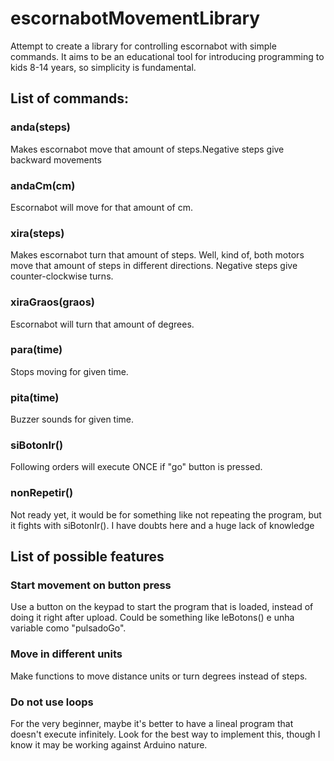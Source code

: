 # escornabotMovementLibrary
Attempt to create a library for controlling escornabot with simple commands. It aims to be an educational tool for introducing programming to kids 8-14 years, so simplicity is fundamental.
## List of commands:
### anda(steps)
Makes escornabot move that amount of steps.Negative steps give backward movements
### andaCm(cm)
Escornabot will move for that amount of cm. 
###  xira(steps)
Makes escornabot turn that amount of steps. Well, kind of, both motors move that amount of steps in different directions. Negative steps give counter-clockwise turns.
### xiraGraos(graos)
Escornabot will turn that amount of degrees.
###  para(time)
Stops moving for given time.
### pita(time)
Buzzer sounds for given time.
### siBotonIr()
Following orders will execute ONCE if "go" button is pressed.
### nonRepetir()
Not ready yet, it would be for something like not repeating the program, but it fights with siBotonIr(). I have doubts here and a huge lack of knowledge 
## List of possible features
### Start movement on button press
Use a button on the keypad to start the program that is loaded, instead of doing it right after upload.
Could be something like leBotons() e unha variable como "pulsadoGo".
### Move in different units
Make functions to move distance units or turn degrees instead of steps.
### Do not use loops
For the very beginner, maybe it's better to have a lineal program that doesn't execute infinitely. Look for the best way to implement this, though I know it may be working against Arduino nature.

